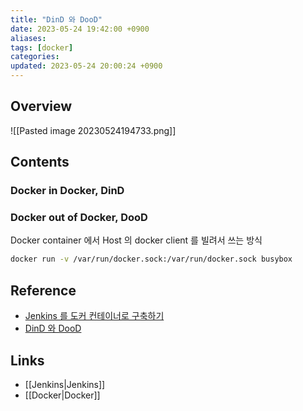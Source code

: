 ```yaml
---
title: "DinD 와 DooD"
date: 2023-05-24 19:42:00 +0900
aliases: 
tags: [docker]
categories: 
updated: 2023-05-24 20:00:24 +0900
---
```


## Overview

![[Pasted image 20230524194733.png]]

## Contents

### Docker in Docker, DinD

### Docker out of Docker, DooD

Docker container 에서 Host 의 docker client 를 빌려서 쓰는 방식

```bash
docker run -v /var/run/docker.sock:/var/run/docker.sock busybox
```

## Reference

- [Jenkins 를 도커 컨테이너로 구축하기](https://postlude.github.io/2020/12/26/docker-in-docker/)
- [DinD 와 DooD](https://aidanbae.github.io/code/docker/dinddood/)

## Links

- [[Jenkins|Jenkins]]
- [[Docker|Docker]]
